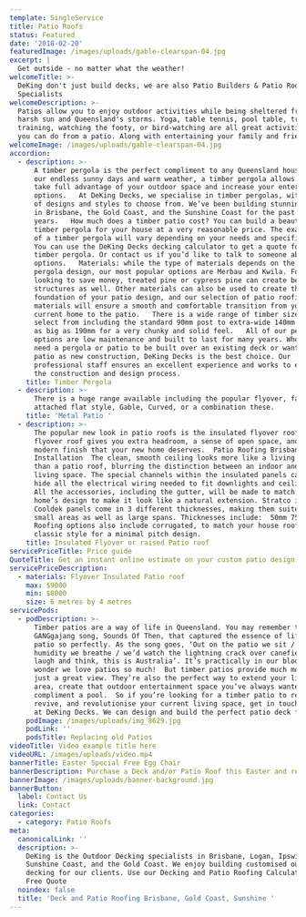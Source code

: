 ```yaml
---
template: SingleService
title: Patio Roofs
status: Featured
date: '2018-02-20'
featuredImage: /images/uploads/gable-clearspan-04.jpg
excerpt: |
  Get outside - no matter what the weather!
welcomeTitle: >-
  DeKing don't just build decks, we are also Patio Builders & Patio Roofing
  Specialists
welcomeDescription: >-
  Patios allow you to enjoy outdoor activities while being sheltered from the
  harsh sun and Queensland's storms. Yoga, table tennis, pool table, treadmill
  training, watching the footy, or bird-watching are all great activities that
  you can do from a patio. Along with entertaining your family and friends.
welcomeImage: /images/uploads/gable-clearspan-04.jpg
accordion:
  - description: >-
      A timber pergola is the perfect compliment to any Queensland house. With
      our endless sunny days and warm weather, a timber pergola allows you to
      take full advantage of your outdoor space and increase your entertaining
      options.   At DeKing Decks, we specialise in timber pergolas, with a range
      of designs and styles to choose from. We’ve been building stunning patios
      in Brisbane, the Gold Coast, and the Sunshine Coast for the past 15
      years.   How much does a timber patio cost? You can build a beautiful
      timber pergola for your house at a very reasonable price. The exact cost
      of a timber pergola will vary depending on your needs and specifications. 
      You can use the DeKing Decks decking calculator to get a quote for your
      timber pergola. Or contact us if you’d like to talk to someone about your
      options.   Materials: while the type of materials depends on the specific
      pergola design, our most popular options are Merbau and Kwila. For those
      looking to save money, treated pine or cypress pine can create beautiful
      structures as well. Other materials can also be used to create the
      foundation of your patio design, and our selection of patio roofing
      materials will ensure a smooth and comfortable transition from your
      current home to the patio.   There is a wide range of timber sizes to
      select from including the standard 90mm post to extra-wide 140mm and even
      as big as 190mm for a very chunky and solid feel.   All of our pergola
      options are low maintenance and built to last for many years. Whether you
      need a pergola or patio to be built over an existing deck or want to add a
      patio as new construction, DeKing Decks is the best choice. Our
      professional staff ensures an excellent experience and works to expedite
      the construction and design process. 
    title: Timber Pergola
  - description: >-
      There is a huge range available including the popular flyover, fascia
      attached flat style, Gable, Curved, or a combination these.
    title: 'Metal Patio '
  - description: >-
      The popular new look in patio roofs is the insulated flyover roof. A
      flyover roof gives you extra headroom, a sense of open space, and the
      modern finish that your new home deserves.  Patio Roofing Brisbane
      Installation  The clean, smooth ceiling looks more like a living room roof
      than a patio roof, blurring the distinction between an indoor and outdoor
      living space. The special channels within the insulated panels can easily
      hide all the electrical wiring needed to fit downlights and ceiling fans.
      All the accessories, including the gutter, will be made to match your
      home’s design to make it look like a natural extension. Stratco insulated
      Cooldek panels come in 3 different thicknesses, making them suited to
      small areas as well as large spans. Thicknesses include:  50mm 75mm 100mm.
      Roofing options also include corrugated, to match your house roof, or the
      classic style for a minimal pitch design.
    title: Insulated Flyover or raised Patio roof
servicePriceTitle: Price guide
QuoteTitle: Get an instant online estimate on your custom patio design
servicePriceDescription:
  - materials: Flyover Insulated Patio roof
    max: $9000
    min: $8000
    size: 6 metres by 4 metres
servicePods:
  - podDescription: >-
      Timber patios are a way of life in Queensland. You may remember the famous
      GANGgajang song, Sounds Of Then, that captured the essence of life on a
      patio so perfectly. As the song goes, ‘Out on the patio we sit / and the
      humidity we breathe / we’d watch the lightning crack over canefields /
      laugh and think, this is Australia’. It’s practically in our blood—no
      wonder we love patios so much!  But timber patios provide much more than
      just a great view. They’re also the perfect way to extend your living
      area, create that outdoor entertainment space you’ve always wanted, or
      compliment a pool.  So if you’re looking for a timber patio to refresh,
      revive, and revolutionise your current living space, get in touch with us
      at DeKing Decks. We can design and build the perfect patio deck for you!
    podImage: /images/uploads/img_8629.jpg
    podLink: ''
    podsTitle: Replacing old Patios
videoTitle: Video example title here
videoURL: /images/uploads/video.mp4
bannerTitle: Easter Special Free Egg Chair
bannerDescription: Purchase a Deck and/or Patio Roof this Easter and receive a Free Egg Chair.
bannerImage: /images/uploads/banner-background.jpg
bannerButton:
  label: Contact Us
  link: Contact
categories:
  - category: Patio Roofs
meta:
  canonicalLink: ''
  description: >-
    DeKing is the Outdoor Decking specialists in Brisbane, Logan, Ipswich,
    Sunshine Coast, and the Gold Coast. We enjoy building customised outdoor
    decking for our clients. Use our Decking and Patio Roofing Calculators for a
    Free Quote
  noindex: false
  title: 'Deck and Patio Roofing Brisbane, Gold Coast, Sunshine '
---
```


